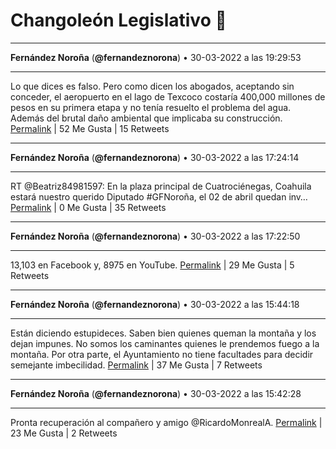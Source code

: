 # Changoleón Legislativo 🙈
*****
**Fernández Noroña** (**@fernandeznorona**) • 30-03-2022 a las 19:29:53
*****
Lo que dices es falso. Pero como dicen los abogados, aceptando sin conceder, el aeropuerto en el lago de Texcoco costaría 400,000 millones de pesos en su primera etapa y no tenía resuelto el problema del agua. Además del brutal daño ambiental que implicaba su construcción.
[Permalink](https://twitter.com/fernandeznorona/status/1509372382892417026) | 52 Me Gusta | 15 Retweets
*****
**Fernández Noroña** (**@fernandeznorona**) • 30-03-2022 a las 17:24:14
*****
RT @Beatriz84981597: En la plaza principal de Cuatrociénegas, Coahuila estará nuestro querido Diputado #GFNoroña, el 02 de abril quedan inv…
[Permalink](https://twitter.com/fernandeznorona/status/1509340762357567490) | 0 Me Gusta | 35 Retweets
*****
**Fernández Noroña** (**@fernandeznorona**) • 30-03-2022 a las 17:22:50
*****
13,103 en Facebook y, 8975 en YouTube.
[Permalink](https://twitter.com/fernandeznorona/status/1509340411256578051) | 29 Me Gusta | 5 Retweets
*****
**Fernández Noroña** (**@fernandeznorona**) • 30-03-2022 a las 15:44:18
*****
Están diciendo estupideces. Saben bien quienes queman la montaña y los dejan impunes. No somos los caminantes quienes le prendemos fuego a la montaña. Por otra parte, el Ayuntamiento no tiene facultades para decidir semejante imbecilidad.
[Permalink](https://twitter.com/fernandeznorona/status/1509315613726019584) | 37 Me Gusta | 7 Retweets
*****
**Fernández Noroña** (**@fernandeznorona**) • 30-03-2022 a las 15:42:28
*****
Pronta recuperación al compañero y amigo @RicardoMonrealA.
[Permalink](https://twitter.com/fernandeznorona/status/1509315152247672832) | 23 Me Gusta | 2 Retweets